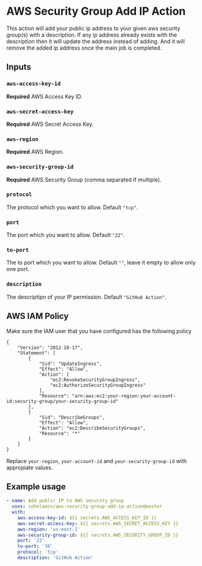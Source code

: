 # AWS Security Group Add IP Action

This action will add your public ip address to your given aws security group(s) with a description.
If any ip address already exists with the description then it will update the address instead of adding.
And it will remove the added ip address once the main job is completed.

## Inputs

### `aws-access-key-id`

**Required** AWS Access Key ID.

### `aws-secret-access-key`

**Required** AWS Secret Access Key.

### `aws-region`

**Required** AWS Region.

### `aws-security-group-id`

**Required** AWS Security Group (comma separated if multiple).

### `protocol`

The protocol which you want to allow. Default `"tcp"`.

### `port`

The port which you want to allow. Default `"22"`.

### `to-port`

The to port which you want to allow. Default `""`, leave it empty to allow only one port.

### `description`

The descriptipn of your IP permission. Default `"GitHub Action"`.

## AWS IAM Policy

Make sure the IAM user that you have configured has the following policy
```
{
    "Version": "2012-10-17",
    "Statement": [
        {
            "Sid": "UpdateIngress",
            "Effect": "Allow",
            "Action": [
                "ec2:RevokeSecurityGroupIngress",
                "ec2:AuthorizeSecurityGroupIngress"
            ],
            "Resource": "arn:aws:ec2:your-region:your-account-id:security-group/your-security-group-id"
        },
        {
            "Sid": "DescribeGroups",
            "Effect": "Allow",
            "Action": "ec2:DescribeSecurityGroups",
            "Resource": "*"
        }
    ]
}
```
Replace `your-region`, `your-account-id` and `your-security-group-id` with appropiate values.

## Example usage
```yaml
- name: Add public IP to AWS security group
  uses: sohelamin/aws-security-group-add-ip-action@master
  with:
    aws-access-key-id: ${{ secrets.AWS_ACCESS_KEY_ID }}
    aws-secret-access-key: ${{ secrets.AWS_SECRET_ACCESS_KEY }}
    aws-region: 'us-east-1'
    aws-security-group-id: ${{ secrets.AWS_SECURITY_GROUP_ID }}
    port: '22'
    to-port: '30'
    protocol: 'tcp'
    description: 'GitHub Action'
```

